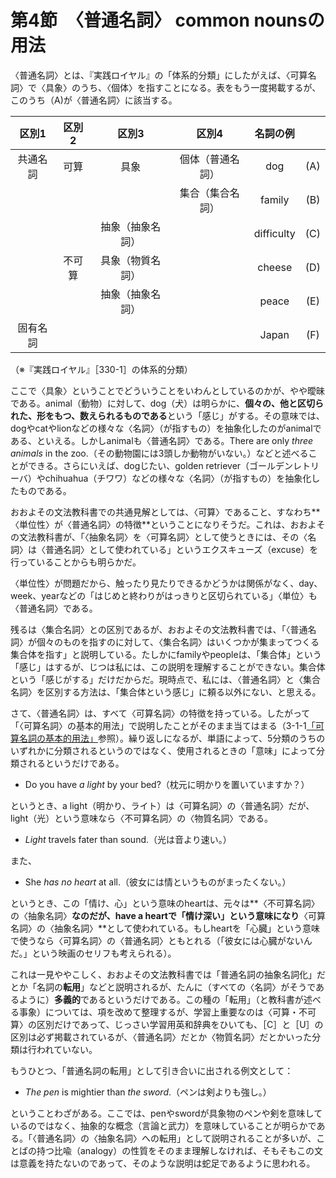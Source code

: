 # 第4節　〈普通名詞〉 common nounsの用法
〈普通名詞〉とは、『実践ロイヤル』の「体系的分類」にしたがえば、〈可算名詞〉で〈具象〉のうち、〈個体〉を指すことになる。表をもう一度掲載するが、このうち（A)が〈普通名詞〉に該当する。

|区別1   |区別2 |区別3           |区別4           |名詞の例  |   |
|:------:|:----:|:--------------:|:--------------:|:--------:|:-:|
|共通名詞|可算  |具象            |個体（普通名詞）|dog       |(A)|
|        |      |                |集合（集合名詞）|family    |(B)|
|        |      |抽象（抽象名詞）|                |difficulty|(C)|
|        |不可算|具象（物質名詞）|                |cheese    |(D)|
|        |      |抽象（抽象名詞）|                |peace     |(E)|
|固有名詞|      |                |                |Japan     |(F)|
（※『実践ロイヤル』［330-1］の体系的分類）

ここで〈具象〉ということでどういうことをいわんとしているのかが、やや曖昧である。animal（動物）に対して、dog（犬）は明らかに、**個々の、他と区切られた、形をもつ、数えられるものである**という「感じ」がする。その意味では、dogやcatやlionなどの様々な〈名詞〉（が指すもの）を抽象化したのがanimalである、といえる。しかしanimalも〈普通名詞〉である。There are only _three animals_ in the zoo.（その動物園には3頭しか動物がいない。）などと述べることができる。さらにいえば、dogじたい、golden retriever（ゴールデンレトリーバ）やchihuahua（チワワ）などの様々な〈名詞〉（が指すもの）を抽象化したものである。

おおよその文法教科書での共通見解としては、〈可算〉であること、すなわち**〈単位性〉が〈普通名詞〉の特徴**ということになりそうだ。これは、おおよその文法教科書が、「〈抽象名詞〉を〈可算名詞〉として使うときには、その〈名詞〉は〈普通名詞〉として使われている」というエクスキューズ（excuse）を行っていることからも明らかだ。

〈単位性〉が問題だから、触ったり見たりできるかどうかは関係がなく、day、week、yearなどの「はじめと終わりがはっきりと区切られている」〈単位〉も〈普通名詞〉である。

残るは〈集合名詞〉との区別であるが、おおよその文法教科書では、「〈普通名詞〉が個々のものを指すのに対して、〈集合名詞〉はいくつかが集まってつくる集合体を指す」と説明している。たしかにfamilyやpeopleは、「集合体」という「感じ」はするが、じつは私には、この説明を理解することができない。集合体という「感じがする」だけだからだ。現時点で、私には、〈普通名詞〉と〈集合名詞〉を区別する方法は、「集合体という感じ」に頼る以外にない、と思える。

さて、〈普通名詞〉は、すべて〈可算名詞〉の特徴を持っている。したがって「〈可算名詞〉の基本的用法」で説明したことがそのまま当てはまる（3-1-1[「可算名詞の基本的用法」](chapter03.md)参照）。繰り返しになるが、単語によって、5分類のうちのいずれかに分類されるというのではなく、使用されるときの「意味」によって分類されるというだけである。

- Do you have _a light_ by your bed?（枕元に明かりを置いていますか？）

というとき、a light（明かり、ライト）は〈可算名詞〉の〈普通名詞〉だが、light（光）という意味なら〈不可算名詞〉の〈物質名詞〉である。

- _Light_ travels fater than sound.（光は音より速い。）

また、

- She _has no heart_ at all.（彼女には情というものがまったくない。）

というとき、この「情け、心」という意味のheartは、元々は**〈不可算名詞〉の〈抽象名詞〉**なのだが、have a heartで「情け深い」という意味になり**〈可算名詞〉の〈抽象名詞〉**として使われている。もしheartを「心臓」という意味で使うなら〈可算名詞〉の〈普通名詞〉ともとれる（「彼女には心臓がないんだ。」という映画のセリフも考えられる）。

これは一見ややこしく、おおよその文法教科書では「普通名詞の抽象名詞化」だとか「名詞の**転用**」などと説明されるが、たんに（すべての〈名詞〉がそうであるように）**多義的**であるというだけである。この種の「転用」（と教科書が述べる事象）については、項を改めて整理するが、学習上重要なのは〈可算・不可算〉の区別だけであって、じっさい学習用英和辞典をひいても、［C］と［U］の区別は必ず掲載されているが、〈普通名詞〉だとか〈物質名詞〉だとかいった分類は行われていない。

もうひとつ、「普通名詞の転用」として引き合いに出される例文として：

- _The pen_ is mightier than _the sword_.（ペンは剣よりも強し。）

ということわざがある。ここでは、penやswordが具象物のペンや剣を意味しているのではなく、抽象的な概念（言論と武力）を意味していることが明らかである。「〈普通名詞〉の〈抽象名詞〉への転用」として説明されることが多いが、ことばの持つ比喩（analogy）の性質をそのまま理解しなければ、そもそもこの文は意義を持たないのであって、そのような説明は蛇足であるように思われる。

